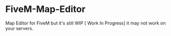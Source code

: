 # FiveM-Map-Editor
Map Editor for FiveM but it's still WIP [ Work In Progress] it may not work on your servers.

